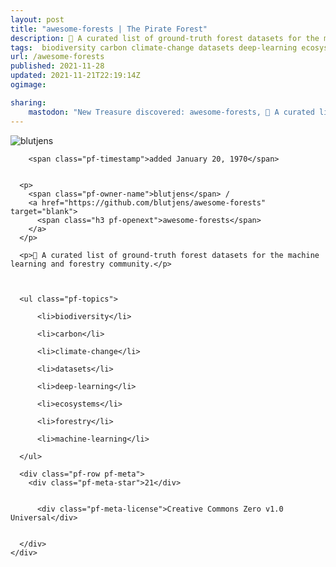```yaml
---
layout: post
title: "awesome-forests | The Pirate Forest"
description: 🌳 A curated list of ground-truth forest datasets for the machine learning and forestry community.
tags:  biodiversity carbon climate-change datasets deep-learning ecosystems forestry machine-learning
url: /awesome-forests
published: 2021-11-28
updated: 2021-11-21T22:19:14Z
ogimage: 

sharing:
    mastodon: "New Treasure discovered: awesome-forests, 🌳 A curated list of ground-truth forest datasets for the machine learning and forestry community."
---
```

<div class="pf-night-sky-spacer">
    <div id="pf-night-sky" data-stars="21" data-owner="blutjens" data-repo="awesome-forests"></div>
    <div class="">
        <dialog>
            Inhalt des Dialogs
        </dialog>
    </div>
</div>


<div class="pf-row pf-pirate pf-small-column" data-pirate-id="pHUnCo_GWtZ_bdbr06uHG">
    <div>
      <!--<a href="https://github.com/blutjens" target="blank">-->
        <div class="pf-pirate-avatar">
          <div class="pf-cross pf-clickable"  onclick="collect('pHUnCo_GWtZ_bdbr06uHG'); return false;"></div>
          <img src="https://avatars.githubusercontent.com/u/29470205?v=4" title="blutjens" alt="blutjens"/>
      </div>
      <!--</a>
      <div class="pf-pirate-actions">
        <a class="pf-treasure-add"  title="save in my treasure chest" onclick="collect('pHUnCo_GWtZ_bdbr06uHG'); return false;" href="#">
          <img src="./assets/coin.svg" alt="treasure"/>
        </a>
        <a class="pf-treasure-remove" onclick="throwAway('pHUnCo_GWtZ_bdbr06uHG'); return false;">remove</a>
      </div>-->
    </div>
    <div class="pf-ship">
      
        <span class="pf-timestamp">added January 20, 1970</span>
      
      
      <p>
        <span class="pf-owner-name">blutjens</span> / 
        <a href="https://github.com/blutjens/awesome-forests" target="blank">
          <span class="h3 pf-openext">awesome-forests</span>
        </a>
      </p>

      <p>🌳 A curated list of ground-truth forest datasets for the machine learning and forestry community.</p>

      

      <ul class="pf-topics">
        
          <li>biodiversity</li>
        
          <li>carbon</li>
        
          <li>climate-change</li>
        
          <li>datasets</li>
        
          <li>deep-learning</li>
        
          <li>ecosystems</li>
        
          <li>forestry</li>
        
          <li>machine-learning</li>
        
      </ul>

      <div class="pf-row pf-meta">
        <div class="pf-meta-star">21</div>
        
        
          <div class="pf-meta-license">Creative Commons Zero v1.0 Universal</div>
        
        
      </div>
    </div>
  </div>
